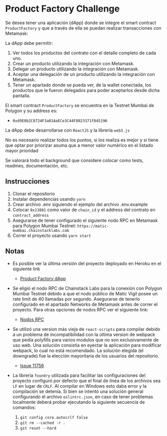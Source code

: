 # Product Factory Challenge

Se desea tener una aplicación (dApp) donde se integre el smart contract `ProductFactory` y que a través de ella se puedan realizar transacciones con Metamask:

La dApp debe permitir:

1. Ver todos los productos del contrato con el detalle completo de cada uno.
2. Crear un producto utilizando la integración con Metamask.
3. Delegar un producto utilizando la integración con Metamask.
4. Aceptar una delegación de un producto utilizando la integración con Metamask.
5. Tener un apartado donde se pueda ver, de la wallet conectada, los productos que le fueron delegados para poder aceptarlos desde dicha pantalla.

El smart contract `ProductFactory` se encuentra en la Testnet Mumbai de Polygon y su address es:

  - `0xd9E0b2C0724F3a01AaECe3C44F8023371f845196`

La dApp debe desarrollarse con `ReactJS` y la librería `web3.js`

No es necesario realizar todos los puntos, si los realiza es mejor y si tiene que optar por priorizar asuma que a menor valor numérico en el listado mayor prioridad

Se valorará todo el background que considere colocar como tests, readmes, documentación, etc.

## Instrucciones

1. Clonar el repositorio
2. Instalar dependencias usando `yarn`
3. Crear archivo .env siguiendo el ejemplo del archivo .env.example
4. Colocar `0x13881` como valor de `chain_id` y el address del contrato en `contract_address`
5. Asegurarse de tener configurado el siguiente nodo RPC en Metamask para Polygon Mumbai Testnet: `https://matic-mumbai.chainstacklabs.com`
6. Correr el proyecto usando `yarn start`

## Notas

- Es posible ver la última versión del proyecto deployado en Heroku en el siguiente link

  - [Product Factory dApp](https://product-factory.herokuapp.com/)

- Se eligió el nodo RPC de Chainstack Labs para la conexión con Polygon Mumbai Testnet debido a que el nodo público de Matic Vigil posee un rate limit de 40 llamadas por segundo. Asegurarse de tenerlo configurado en el apartado Networks de Metamask antes de correr el proyecto. Para otras opciones de nodos RPC ver el siguiente link:

  - [Nodos RPC](https://docs.superfluid.finance/superfluid/protocol-developers/networks/polygon-network-matic)

- Se utilizó una version más vieja de `react-scripts` para compilar debido a un problema de incompatibilidad con la última version de webpack que pedía polyfills para varios modulos que no son exclusivamente de uso web. Una solución consistía en eyectar la aplicación para modificar webpack, lo cual no está recomendado. La solución elegida (el downgrade) fue la elección mayoritaria de los usuarios del repositorio.

  - [Issue 11756](https://github.com/facebook/create-react-app/issues/11756)

- La librería `foundry` utilizada para facilitar las configuraciones del proyecto configuró por defecto que el final de línea de los archivos sea `LF` en lugar de `CRLF`. Al compilar en Windows esto daba error y la compilación se detenía. Si bien se intentó una solución general configurando el archivo `eslintrc.json`, en caso de tener problemas localmente deberá probar ejecutando la siguiente secuencia de comandos:

  1. `git config core.autocrlf false`
  2. `git rm --cached -r .`
  3. `git reset --hard`